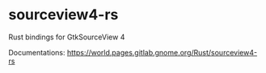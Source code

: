 # sourceview4-rs

Rust bindings for GtkSourceView 4

Documentations: https://world.pages.gitlab.gnome.org/Rust/sourceview4-rs
